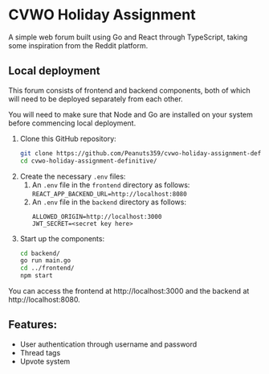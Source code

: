 # CVWO Holiday Assignment

A simple web forum built using Go and React through TypeScript, taking some inspiration from the Reddit platform.

## Local deployment
This forum consists of frontend and backend components, both of which will need to be deployed separately from each other.

You will need to make sure that Node and Go are installed on your system before commencing local deployment.
1. Clone this GitHub repository:
    ```bash
   git clone https://github.com/Peanuts359/cvwo-holiday-assignment-definitive.git
   cd cvwo-holiday-assignment-definitive/
    ```
2. Create the necessary `.env` files:
    1. An `.env` file in the `frontend` directory as follows:
       `REACT_APP_BACKEND_URL=http://localhost:8080`
   2. An `.env` file in the `backend` directory as follows:
      ```
      ALLOWED_ORIGIN=http://localhost:3000
      JWT_SECRET=<secret key here>
      ```
3. Start up the components:
   ```bash
   cd backend/
   go run main.go
   cd ../frontend/
   npm start
   ```

You can access the frontend at http://localhost:3000 and the backend at http://localhost:8080.

## Features:
- User authentication through username and password
- Thread tags
- Upvote system
